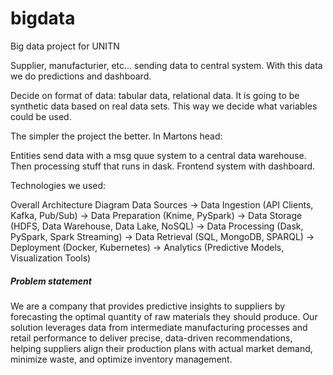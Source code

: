 # bigdata
Big data project for UNITN


Supplier, manufacturier, etc... sending data to central system. With this data we do predictions and dashboard. 

Decide on format of data: tabular data, relational data. It is going to be synthetic data based on real data sets. This way we decide what variables could be used. 

The simpler the project the better. In Martons head:

Entities send data with a msg quue system to a central data warehouse. 
Then processing stuff that runs in dask.
Frontend system with dashboard. 

Technologies we used:

Overall Architecture Diagram
Data Sources →
Data Ingestion (API Clients, Kafka, Pub/Sub) →
Data Preparation (Knime, PySpark) →
Data Storage (HDFS, Data Warehouse, Data Lake, NoSQL) →
Data Processing (Dask, PySpark, Spark Streaming) →
Data Retrieval (SQL, MongoDB, SPARQL) →
Deployment (Docker, Kubernetes) →
Analytics (Predictive Models, Visualization Tools)


##### Problem statement
We are a company that provides predictive insights to suppliers by forecasting the optimal quantity of raw materials they should produce. Our solution leverages data from intermediate manufacturing processes and retail performance to deliver precise, data-driven recommendations, helping suppliers align their production plans with actual market demand, minimize waste, and optimize inventory management.




